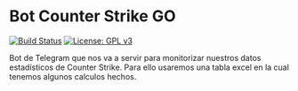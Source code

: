 # Bot Counter Strike GO
[![Build Status](https://travis-ci.org/Maverick94/botCS.svg?branch=master)](https://travis-ci.org/Maverick94/botCS) [![License: GPL v3](https://img.shields.io/badge/License-GPL%20v3-blue.svg)](https://www.gnu.org/licenses/gpl-3.0)

Bot de Telegram que nos va a servir para monitorizar nuestros datos estadísticos de Counter Strike. Para ello usaremos una tabla excel en la cual tenemos algunos calculos hechos.
